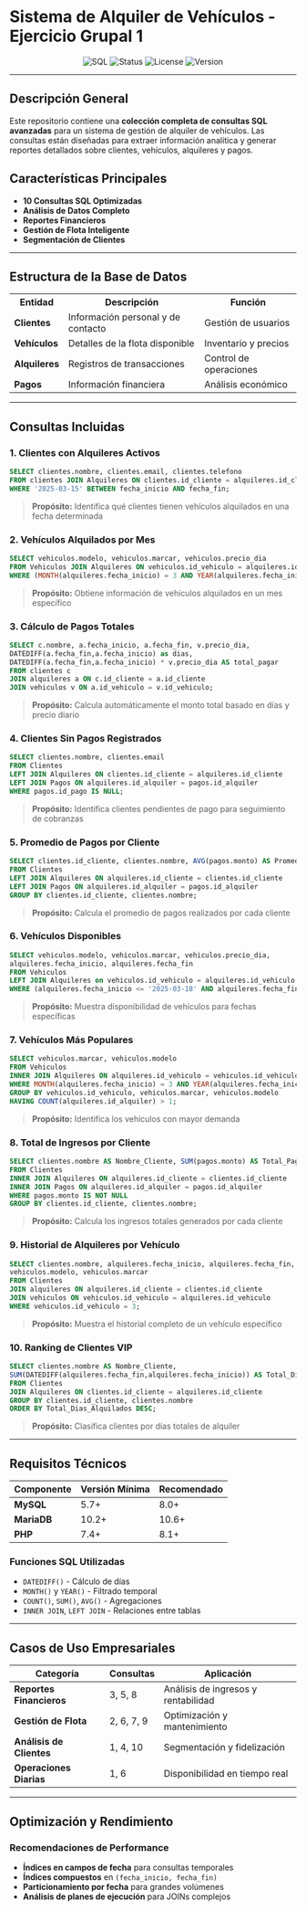 # Sistema de Alquiler de Vehículos - Ejercicio Grupal 1

<div align="center">

![SQL](https://img.shields.io/badge/SQL-MySQL-4479A1?style=for-the-badge&logo=mysql&logoColor=white)
![Status](https://img.shields.io/badge/Status-Complete-28a745?style=for-the-badge)
![License](https://img.shields.io/badge/License-MIT-blue?style=for-the-badge)
![Version](https://img.shields.io/badge/Version-1.0.0-orange?style=for-the-badge)

</div>

---

## Descripción General

Este repositorio contiene una **colección completa de consultas SQL avanzadas** para un sistema de gestión de alquiler de vehículos. Las consultas están diseñadas para extraer información analítica y generar reportes detallados sobre clientes, vehículos, alquileres y pagos.

## Características Principales

- **10 Consultas SQL Optimizadas**
- **Análisis de Datos Completo**
- **Reportes Financieros**
- **Gestión de Flota Inteligente**
- **Segmentación de Clientes**

---

## Estructura de la Base de Datos

<table align="center">
<tr>
<th>Entidad</th>
<th>Descripción</th>
<th>Función</th>
</tr>
<tr>
<td><strong>Clientes</strong></td>
<td>Información personal y de contacto</td>
<td>Gestión de usuarios</td>
</tr>
<tr>
<td><strong>Vehículos</strong></td>
<td>Detalles de la flota disponible</td>
<td>Inventario y precios</td>
</tr>
<tr>
<td><strong>Alquileres</strong></td>
<td>Registros de transacciones</td>
<td>Control de operaciones</td>
</tr>
<tr>
<td><strong>Pagos</strong></td>
<td>Información financiera</td>
<td>Análisis económico</td>
</tr>
</table>

---

## Consultas Incluidas

### 1. **Clientes con Alquileres Activos**
```sql
SELECT clientes.nombre, clientes.email, clientes.telefono
FROM clientes JOIN Alquileres ON clientes.id_cliente = alquileres.id_cliente
WHERE '2025-03-15' BETWEEN fecha_inicio AND fecha_fin;
```
> **Propósito:** Identifica qué clientes tienen vehículos alquilados en una fecha determinada

### 2. **Vehículos Alquilados por Mes**
```sql
SELECT vehiculos.modelo, vehiculos.marcar, vehiculos.precio_dia
FROM Vehiculos JOIN Alquileres ON vehiculos.id_vehiculo = alquileres.id_vehiculo
WHERE (MONTH(alquileres.fecha_inicio) = 3 AND YEAR(alquileres.fecha_inicio) = 2025);
```
> **Propósito:** Obtiene información de vehículos alquilados en un mes específico

### 3. **Cálculo de Pagos Totales**
```sql
SELECT c.nombre, a.fecha_inicio, a.fecha_fin, v.precio_dia,
DATEDIFF(a.fecha_fin,a.fecha_inicio) as dias,
DATEDIFF(a.fecha_fin,a.fecha_inicio) * v.precio_dia AS total_pagar
FROM clientes c
JOIN alquileres a ON c.id_cliente = a.id_cliente
JOIN vehiculos v ON a.id_vehiculo = v.id_vehiculo;
```
> **Propósito:** Calcula automáticamente el monto total basado en días y precio diario

### 4. **Clientes Sin Pagos Registrados**
```sql
SELECT clientes.nombre, clientes.email
FROM Clientes
LEFT JOIN Alquileres ON clientes.id_cliente = alquileres.id_cliente
LEFT JOIN Pagos ON alquileres.id_alquiler = pagos.id_alquiler
WHERE pagos.id_pago IS NULL;
```
> **Propósito:** Identifica clientes pendientes de pago para seguimiento de cobranzas

### 5. **Promedio de Pagos por Cliente**
```sql
SELECT clientes.id_cliente, clientes.nombre, AVG(pagos.monto) AS Promedio_pago
FROM Clientes
LEFT JOIN Alquileres ON alquileres.id_cliente = clientes.id_cliente
LEFT JOIN Pagos ON alquileres.id_alquiler = pagos.id_alquiler
GROUP BY clientes.id_cliente, clientes.nombre;
```
> **Propósito:** Calcula el promedio de pagos realizados por cada cliente

### 6. **Vehículos Disponibles**
```sql
SELECT vehiculos.modelo, vehiculos.marcar, vehiculos.precio_dia, 
alquileres.fecha_inicio, alquileres.fecha_fin
FROM Vehiculos
LEFT JOIN Alquileres on vehiculos.id_vehiculo = alquileres.id_vehiculo
WHERE (alquileres.fecha_inicio <= '2025-03-18' AND alquileres.fecha_fin <= '2025-03-18');
```
> **Propósito:** Muestra disponibilidad de vehículos para fechas específicas

### 7. **Vehículos Más Populares**
```sql
SELECT vehiculos.marcar, vehiculos.modelo
FROM Vehiculos
INNER JOIN Alquileres ON alquileres.id_vehiculo = vehiculos.id_vehiculo
WHERE MONTH(alquileres.fecha_inicio) = 3 AND YEAR(alquileres.fecha_inicio) = 2025
GROUP BY vehiculos.id_vehiculo, vehiculos.marcar, vehiculos.modelo
HAVING COUNT(alquileres.id_alquiler) > 1;
```
> **Propósito:** Identifica los vehículos con mayor demanda

### 8. **Total de Ingresos por Cliente**
```sql
SELECT clientes.nombre AS Nombre_Cliente, SUM(pagos.monto) AS Total_Pago
FROM Clientes
INNER JOIN Alquileres ON alquileres.id_cliente = clientes.id_cliente
INNER JOIN Pagos ON alquileres.id_alquiler = pagos.id_alquiler
WHERE pagos.monto IS NOT NULL
GROUP BY clientes.id_cliente, clientes.nombre;
```
> **Propósito:** Calcula los ingresos totales generados por cada cliente

### 9. **Historial de Alquileres por Vehículo**
```sql
SELECT clientes.nombre, alquileres.fecha_inicio, alquileres.fecha_fin, 
vehiculos.modelo, vehiculos.marcar
FROM Clientes
JOIN alquileres ON alquileres.id_cliente = clientes.id_cliente
JOIN vehiculos ON vehiculos.id_vehiculo = alquileres.id_vehiculo
WHERE vehiculos.id_vehiculo = 3;
```
> **Propósito:** Muestra el historial completo de un vehículo específico

### 10. **Ranking de Clientes VIP**
```sql
SELECT clientes.nombre AS Nombre_Cliente,
SUM(DATEDIFF(alquileres.fecha_fin,alquileres.fecha_inicio)) AS Total_Dias_Alquilados
FROM Clientes
JOIN Alquileres ON clientes.id_cliente = alquileres.id_cliente
GROUP BY clientes.id_cliente, clientes.nombre
ORDER BY Total_Dias_Alquilados DESC;
```
> **Propósito:** Clasifica clientes por días totales de alquiler

---

## Requisitos Técnicos

<div align="center">

| Componente | Versión Mínima | Recomendado |
|---|---|---|
| **MySQL** | 5.7+ | 8.0+ |
| **MariaDB** | 10.2+ | 10.6+ |
| **PHP** | 7.4+ | 8.1+ |

</div>

### Funciones SQL Utilizadas

- `DATEDIFF()` - Cálculo de días
- `MONTH()` y `YEAR()` - Filtrado temporal  
- `COUNT()`, `SUM()`, `AVG()` - Agregaciones
- `INNER JOIN`, `LEFT JOIN` - Relaciones entre tablas

---

## Casos de Uso Empresariales

<div align="center">

| Categoría | Consultas | Aplicación |
|---|---|---|
| **Reportes Financieros** | 3, 5, 8 | Análisis de ingresos y rentabilidad |
| **Gestión de Flota** | 2, 6, 7, 9 | Optimización y mantenimiento |
| **Análisis de Clientes** | 1, 4, 10 | Segmentación y fidelización |
| **Operaciones Diarias** | 1, 6 | Disponibilidad en tiempo real |

</div>

---

## Optimización y Rendimiento

### **Recomendaciones de Performance**

- **Índices en campos de fecha** para consultas temporales
- **Índices compuestos** en `(fecha_inicio, fecha_fin)`
- **Particionamiento por fecha** para grandes volúmenes
- **Análisis de planes de ejecución** para JOINs complejos
